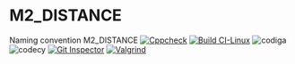 # M2_DISTANCE
Naming convention M2_DISTANCE
[![Cppcheck](https://github.com/pallavi9019/M2_DISTANCE/actions/workflows/c-cpp2.yml/badge.svg)](https://github.com/pallavi9019/M2_DISTANCE/actions/workflows/c-cpp2.yml)
[![Build CI-Linux](https://github.com/pallavi9019/M2_DISTANCE/actions/workflows/c-cpp.yml/badge.svg)](https://github.com/pallavi9019/M2_DISTANCE/actions/workflows/c-cpp.yml)
![codiga](https://api.codiga.io/project/32953/score/svg)
![codecy](https://api.codiga.io/project/32953/status/svg)
[![Git Inspector](https://github.com/pallavi9019/M2_DISTANCE/actions/workflows/c-cpp1.yml/badge.svg)](https://github.com/pallavi9019/M2_DISTANCE/actions/workflows/c-cpp1.yml)
[![Valgrind](https://github.com/pallavi9019/M2_DISTANCE/actions/workflows/c-cpp4.yml/badge.svg)](https://github.com/pallavi9019/M2_DISTANCE/actions/workflows/c-cpp4.yml)
